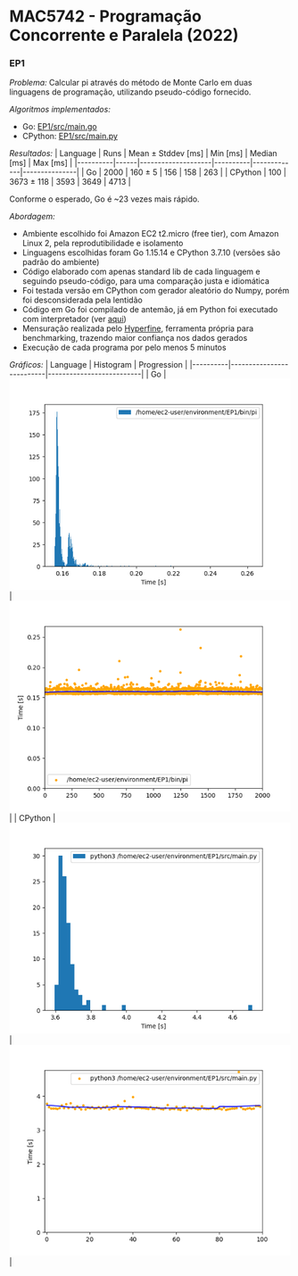 # MAC5742 - Programação Concorrente e Paralela (2022)

### EP1

*Problema:* Calcular pi através do método de Monte Carlo em duas linguagens de programação, utilizando pseudo-código fornecido.

*Algoritmos implementados:*
- Go: [EP1/src/main.go](EP1/src/main.go)
- CPython: [EP1/src/main.py](EP1/src/main.py)


*Resultados:*
| Language | Runs | Mean ± Stddev [ms] | Min [ms] | Median [ms] | Max [ms]      |
|----------|------|--------------------|----------|-------------|---------------|
| Go       | 2000 | 160 ± 5            | 156      | 158         | 263           |
| CPython  | 100  | 3673 ± 118         | 3593     | 3649        | 4713          |

Conforme o esperado, Go é ~23 vezes mais rápido.

*Abordagem:*
- Ambiente escolhido foi Amazon EC2 t2.micro (free tier), com Amazon Linux 2, pela reprodutibilidade e isolamento
- Linguagens escolhidas foram Go 1.15.14 e CPython 3.7.10 (versões são padrão do ambiente)
- Código elaborado com apenas standard lib de cada linguagem e seguindo pseudo-código, para uma comparação justa e idiomática
- Foi testada versão em CPython com gerador aleatório do Numpy, porém foi desconsiderada pela lentidão
- Código em Go foi compilado de antemão, já em Python foi executado com interpretador (ver [aqui](EP1/run.sh))
- Mensuração realizada pelo [Hyperfine](https://github.com/sharkdp/hyperfine), ferramenta própria para benchmarking, trazendo maior confiança nos dados gerados
- Execução de cada programa por pelo menos 5 minutos

*Gráficos:*
| Language | Histogram                | Progression              |
|----------|--------------------------|--------------------------|
| Go       | ![](EP1/out/go_hist.png) | ![](EP1/out/go_prog.png) |
| CPython  | ![](EP1/out/py_hist.png) | ![](EP1/out/py_prog.png) |

